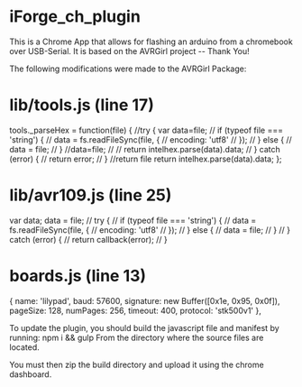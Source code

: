 # iForge_ch_plugin
This is a Chrome App that allows for flashing an arduino from a chromebook over USB-Serial.
It is based on the AVRGirl project -- Thank You!

The following modifications were made to the AVRGirl Package:

# lib/tools.js (line 17)
tools._parseHex = function(file) {
  //try {
    var data=file;
//    if (typeof file === 'string') {
//      data = fs.readFileSync(file, {
//        encoding: 'utf8'
//      });
//    } else {
//      data = file;
//    }
//data=file;
//
//    return intelhex.parse(data).data;
//  } catch (error) {
//    return error;
//  }
    //return file
    return intelhex.parse(data).data;
};

# lib/avr109.js (line 25)
 var data;
  data = file;
//  try {
//    if (typeof file === 'string') {
//      data = fs.readFileSync(file, {
//        encoding: 'utf8'
//      });
//    } else {
//      data = file;
//    }
//  } catch (error) {
//    return callback(error);
//  }

# boards.js (line 13)
{
    name: 'lilypad',
    baud: 57600,
    signature: new Buffer([0x1e, 0x95, 0x0f]),
    pageSize: 128,
    numPages: 256,
    timeout: 400,
    protocol: 'stk500v1'
  },


To update the plugin, you should build the javascript file and manifest by running:
npm i && gulp
From the directory where the source files are located.

You must then zip the build directory and upload it using the chrome dashboard.

